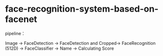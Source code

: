 # face-recognition-system-based-on-facenet
pipeline：

Image -> FaceDetection -> FaceDetection and Cropped-> FaceRecognition (512D) -> FaceClassifier -> Name -> Calculating Score
